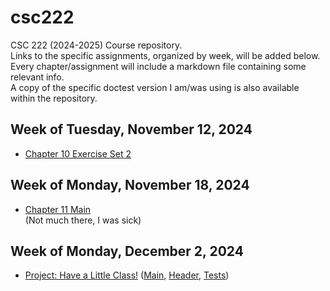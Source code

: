 # csc222
CSC 222 (2024-2025) Course repository.  
Links to the specific assignments, organized by week, will be added below. Every chapter/assignment will include a markdown file containing some relevant info.  
A copy of the specific doctest version I am/was using is also available within the repository.  

## Week of Tuesday, November 12, 2024
- [Chapter 10 Exercise Set 2](https://github.com/Arctursus12/csc222/tree/main/Ch10_Ex2)

## Week of Monday, November 18, 2024
- [Chapter 11 Main](https://github.com/Arctursus12/csc222/tree/main/Ch11)  
(Not much there, I was sick)

## Week of Monday, December 2, 2024
- [Project: Have a Little Class!](https://codeberg.org/Rockwelllucier/csc222) ([Main](https://codeberg.org/Rockwelllucier/CSC222/src/branch/main/burger.cpp), [Header](https://codeberg.org/Rockwelllucier/CSC222/src/branch/main/burger.h), [Tests](https://codeberg.org/Rockwelllucier/CSC222/src/branch/main/test_burger.cpp))
